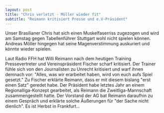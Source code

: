 ```yaml
---
layout: post
title: "Chris verletzt - Möller wieder fit"
subtitle: "Reimann kritisiert Presse und e.V-Präsident"
---
```


Unser Brasilianer Chris hat sich einen Muskelfaserriss zugezogen und wird am Samstag gegen Tabellenführer Stuttgart wohl nicht spielen können. Andreas Möller hingegen hat seine Magenverstimmung auskuriert und könnte wieder spielen.

Laut Radio FFH hat Willi Reimann nach dem heutigen Training Pressevertreter und Vereinspräsident Fischer scharf kritisiert. Der Trainer fühle sich von den Journalisten zu Unrecht kritisiert und warf ihnen demnach vor: "Alles, was wir erarbeitet haben, wird von euch aufs Spiel gesetzt." Zu Fischer erklärte Reimann, dass er mit diesem bislang "erst einen Satz" geredet habe. Der Präsident habe letztes Jahr an einem Regionalliga-Konzept gearbeitet, als Reimann die Zweitliga-Mannschaft zusammengestellt hatte. Der Vorstand der AG bat Reimann daraufhin zu einem Gespräch und erklärte solche Äußerungen für "der Sache nicht dienlich". Es ist Herbst in Frankfurt...
